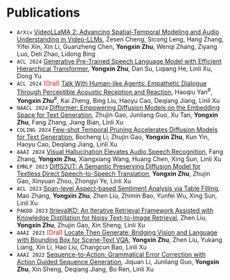 
# Publications 
- ``ArXiv`` [VideoLLaMA 2: Advancing Spatial-Temporal Modeling and Audio Understanding in Video-LLMs](https://arxiv.org/abs/2406.07476), Zesen Cheng, Sicong Leng, Hang Zhang, Yifei Xin, Xin Li, Guanzheng Chen, **Yongxin Zhu**, Wenqi Zhang, Ziyang Luo, Deli Zhao, Lidong Bing
- ``ACL 2024`` [Generative Pre-Trained Speech Language Model with Efficient Hierarchical Transformer](https://arxiv.org/abs/2406.00976v1), **Yongxin Zhu**, Dan Su, Liqiang He, Linli Xu, Dong Yu
- ``ACL 2024`` <span style="color:red">(Oral)</span> [Talk With Human-like Agents: Empathetic Dialogue Through Perceptible Acoustic Reception and Reaction](https://arxiv.org/abs/2406.12707), Haoqiu Yan<sup>#</sup>, **Yongxin Zhu**<sup>#</sup>, Kai Zheng, Bing Liu, Haoyu Cao, Deqiang Jiang, Linli Xu
- ``NAACL 2024`` [Difformer: Empowering Diffusion Models on the Embedding Space for Text Generation](https://arxiv.org/abs/2212.09412), Zhujin Gao, Junliang Guo, Xu Tan, **Yongxin Zhu**, Fang Zhang, Jiang Bian, Linli Xu
- ``COLING 2024`` [Few-shot Temporal Pruning Accelerates Diffusion Models for Text Generation](https://aclanthology.org/2024.lrec-main.637.pdf), Bocheng Li, Zhujin Gao, **Yongxin Zhu**, Kun Yin, Haoyu Cao, Deqiang Jiang, Linli Xu
- ``AAAI 2024`` [Visual Hallucination Elevates Audio Speech Recognition](https://ojs.aaai.org/index.php/AAAI/article/download/29926/31618), Fang Zhang, **Yongxin Zhu**, Xiangxiang Wang, Huang Chen, Xing Sun, Linli Xu
- ``EMNLP 2023`` [DiffS2UT: A Semantic Preserving Diffusion Model for Textless Direct Speech-to-Speech Translation](https://aclanthology.org/2023.emnlp-main.709.pdf), **Yongxin Zhu**, Zhujin Gao, Xinyuan Zhou, Zhongyi Ye, Linli Xu
- ``ACL 2023`` [Span-level Aspect-based Sentiment Analysis via Table Filling](https://aclanthology.org/2023.acl-long.515.pdf), Mao Zhang, **Yongxin Zhu**, Zhen Liu, Zhimin Bao, Yunfei Wu, Xing Sun, Linli Xu
- ``PAKDD 2023`` [ItrievalKD: An Iterative Retrieval Framework Assisted with Knowledge Distillation for Noisy Text-to-Image Retrieval](https://link.springer.com/chapter/10.1007/978-3-031-33380-4_20), Zhen Liu, **Yongxin Zhu**, Zhujin Gao, Xin Sheng, Linli Xu
- ``AAAI 2023`` <span style="color:red">(Oral)</span> [Locate Then Generate: Bridging Vision and Language with Bounding Box for Scene-Text VQA](https://ojs.aaai.org/index.php/AAAI/article/view/26357), **Yongxin Zhu**, Zhen Liu, Yukang Liang, Xin Li, Hao Liu, Changcun Bao, Linli Xu
- ``AAAI 2022`` [Sequence-to-Action: Grammatical Error Correction with Action Guided Sequence Generation](https://ojs.aaai.org/index.php/AAAI/article/view/21345), Jiquan Li, Junliang Guo, **Yongxin Zhu**, Xin Sheng, Deqiang Jiang, Bo Ren, Linli Xu
